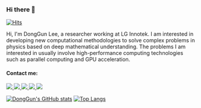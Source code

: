 ### Hi there 👋

<!--
**steve1029/steve1029** is a ✨ _special_ ✨ repository because its `README.md` (this file) appears on your GitHub profile.
[![Readme Card](https://github-readme-stats.vercel.app/api/pin/?username=steve1029&repo=SHPF&theme=dark)](https://github.com/anuraghazra/github-readme-stats)
Here are some ideas to get you started:

- 🔭 I’m currently working on ...
- 🌱 I’m currently learning ...
- 👯 I’m looking to collaborate on ...
- 🤔 I’m looking for help with ...
- 💬 Ask me about ...
- 📫 How to reach me: ...
- 😄 Pronouns: ...
- ⚡ Fun fact: ...
-->

[![Hits](https://hits.seeyoufarm.com/api/count/incr/badge.svg?url=https%3A%2F%2Fgithub.com%2Fsteve1029%2FSHPF&count_bg=%2379C83D&title_bg=%23555555&icon=&icon_color=%23E7E7E7&title=hits&edge_flat=false)](https://hits.seeyoufarm.com)

Hi, I'm DongGun Lee, a researcher working at LG Innotek. 
I am interested in developing new computational methodologies to solve complex problems in physics 
based on deep mathematical understanding. The problems I am interested in usually involve 
high-performance computing technologies such as parallel computing and GPU acceleration.
<!-- Currently, I'm looking for a postdoctoral position in USA. -->

#### Contact me:
<a href="mailto:zlffj1032@gmail.com">
   <img src="https://img.shields.io/badge/Gmail-d14836?style=for-the-badge&logo=Gmail&logoColor=white&link=leegm1798@naver.com"/>
</a>
<a target="_blank" href="https://www.linkedin.com/in/donggun-lee-948447208/">
<img src="https://img.shields.io/static/v1?label=&message=linkedin&color=0A66C2&style=for-the-badge&logo=linkedin&labelColor=555555&logoColor=white">
</a>
<a target="_blank" href="https://github.com/steve1029">
<img src="https://img.shields.io/static/v1?label=&message=github&color=2088FF&style=for-the-badge&logo=github&labelColor=555555&logoColor=white">
</a>
<a target="_blank" href="https://scholar.google.com/citations?user=iYm5ThEAAAAJ&hl=ko">
<img src="https://img.shields.io/static/v1?label=&message=google scholar&color=4285F4&style=for-the-badge&logo=googlescholar&labelColor=555555&logoColor=white">
</a>
<a target="_blank" href="https://www.researchgate.net/profile/Donggun-Lee-5">
<img src="https://img.shields.io/static/v1?label=&message=researchgate&color=00CCBB&style=for-the-badge&logo=researchgate&labelColor=555555&logoColor=white">
</a>

[![DongGun's GitHub stats](https://github-readme-stats.vercel.app/api?username=steve1029&show_icons=true&theme=dark)](https://github.com/anuraghazra/github-readme-stats)
[![Top Langs](https://github-readme-stats.vercel.app/api/top-langs/?username=steve1029&langs_count=5&layout=compact&theme=dark&exclude_repo=lgbackup)](https://github.com/anuraghazra/github-readme-stats)
